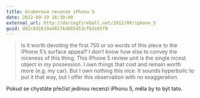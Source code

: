 ```yaml
---
title: Gruberova recenze iPhonu 5
date: 2012-09-19 16:30:00
external_url: http://daringfireball.net/2012/09/iphone_5
guid: d82c8d1619ad8176d665453cfb2e55f0
---
```


> Is it worth devoting the first 750 or so words of this piece to the iPhone 5’s surface appeal? I don’t know how else to convey the niceness of this thing. This iPhone 5 review unit is the single nicest object in my possession. I own things that cost and remain worth more (e.g. my car). But I own nothing this nice. It sounds hyperbolic to put it that way, but I offer this observation with no exaggeration.

Pokud se chystáte přečíst jedinou recenzi iPhonu 5, měla by to být tato.

